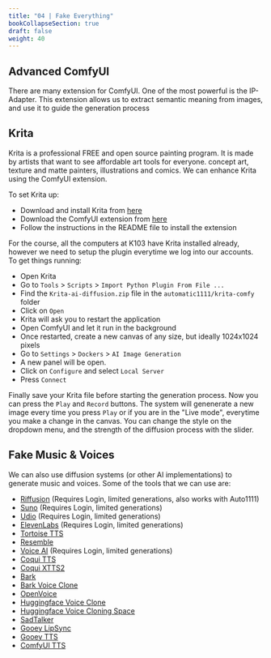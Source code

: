 ```yaml
---
title: "04 | Fake Everything"
bookCollapseSection: true
draft: false
weight: 40
---
```


## Advanced ComfyUI

There are many extension for ComfyUI. One of the most powerful is the IP-Adapter. This extension allows us to extract semantic meaning from images, and use it to guide the generation process

## Krita

Krita is a professional FREE and open source painting program. It is made by artists that want to see affordable art tools for everyone. concept art, texture and matte painters, illustrations and comics. We can enhance Krita using the ComfyUI extension.

To set Krita up:

- Download and install Krita from [here](https://krita.org/en/download/krita-desktop/)
- Download the ComfyUI extension from [here](https://github.com/Acly/krita-ai-diffusion)
- Follow the instructions in the README file to install the extension

For the course, all the computers at K103 have Krita installed already, however we need to setup the plugin everytime we log into our accounts. To get things running:

- Open Krita
- Go to `Tools` > `Scripts` > `Import Python Plugin From File ...`
- Find the `Krita-ai-diffusion.zip` file in the `automatic1111/krita-comfy` folder
- Click on `Open`
- Krita will ask you to restart the application
- Open ComfyUI and let it run in the background
- Once restarted, create a new canvas of any size, but ideally 1024x1024 pixels
- Go to `Settings` > `Dockers` > `AI Image Generation`
- A new panel will be open.
- Click on `Configure` and select `Local Server`
- Press `Connect`

Finally save your Krita file before starting the generation process. Now you can press the `Play` and `Record` buttons. The system will genenerate a new image every time you press `Play` or if you are in the "Live mode", everytime you make a change in the canvas. You can change the style on the dropdown menu, and the strength of the diffusion process with the slider.

## Fake Music & Voices

We can also use diffusion systems (or other AI implementations) to generate music and voices. Some of the tools that we can use are:

- [Riffusion](https://github.com/riffusion/riffusion) (Requires Login, limited generations, also works with Auto1111)
- [Suno](https://suno.com/) (Requires Login, limited generations)
- [Udio](https://www.udio.com/) (Requires Login, limited generations)
- [ElevenLabs](https://elevenlabs.io/) (Requires Login, limited generations)
- [Tortoise TTS](https://github.com/neonbjb/tortoise-tts)
- [Resemble](https://app.resemble.ai/)
- [Voice AI](https://voice.ai/) (Requires Login, limited generations)
- [Coqui TTS](https://github.com/coqui-ai/TTS)
- [Coqui XTTS2](https://huggingface.co/spaces/coqui/xtts)
- [Bark](https://github.com/suno-ai/bark)
- [Bark Voice Clone](https://github.com/serp-ai/bark-with-voice-clone)
- [OpenVoice](https://huggingface.co/myshell-ai/OpenVoice)
- [Huggingface Voice Clone](https://huggingface.co/spaces/tonyassi/voice-clone)
- [Huggingface Voice Cloning Space](https://huggingface.co/spaces/BilalSardar/Voice-Cloning)
- [SadTalker](https://github.com/OpenTalker/SadTalker)
- [Gooey LipSync](https://gooey.ai/Lipsync/)
- [Gooey TTS](https://gooey.ai/lipsync-maker/)
- [ComfyUI TTS](https://github.com/AIFSH/ComfyUI-XTTS?tab=readme-ov-file)
